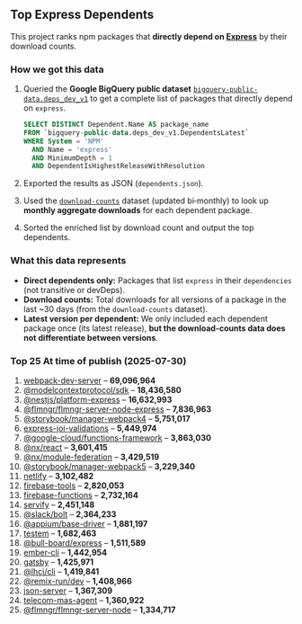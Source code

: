 ## **Top Express Dependents**

This project ranks npm packages that **directly depend on [Express](https://npmjs.com/package/express)** by their download counts.

### **How we got this data**

1. Queried the **Google BigQuery public dataset** [`bigquery-public-data.deps_dev_v1`](https://deps.dev) to get a complete list of packages that directly depend on `express`.

   ```sql
   SELECT DISTINCT Dependent.Name AS package_name
   FROM `bigquery-public-data.deps_dev_v1.DependentsLatest`
   WHERE System = 'NPM'
     AND Name = 'express'
     AND MinimumDepth = 1
     AND DependentIsHighestReleaseWithResolution
   ```
2. Exported the results as JSON (`dependents.json`).
3. Used the [`download-counts`](https://www.npmjs.com/package/download-counts) dataset (updated bi‑monthly) to look up **monthly aggregate downloads** for each dependent package.
4. Sorted the enriched list by download count and output the top dependents.

### **What this data represents**

* **Direct dependents only:** Packages that list `express` in their `dependencies` (not transitive or devDeps).
* **Download counts:** Total downloads for all versions of a package in the last \~30 days (from the `download-counts` dataset).
* **Latest version per dependent:** We only included each dependent package once (its latest release), **but the download-counts data does not differentiate between versions**.

### Top 25 At time of publish (2025-07-30)

1. [webpack-dev-server](https://www.npmjs.com/package/webpack-dev-server) – **69,096,964**
2. [@modelcontextprotocol/sdk](https://www.npmjs.com/package/@modelcontextprotocol/sdk) – **18,436,580**
3. [@nestjs/platform-express](https://www.npmjs.com/package/@nestjs/platform-express) – **16,632,993**
4. [@flmngr/flmngr-server-node-express](https://www.npmjs.com/package/@flmngr/flmngr-server-node-express) – **7,836,963**
5. [@storybook/manager-webpack4](https://www.npmjs.com/package/@storybook/manager-webpack4) – **5,751,017**
6. [express-joi-validations](https://www.npmjs.com/package/express-joi-validations) – **5,449,974**
7. [@google-cloud/functions-framework](https://www.npmjs.com/package/@google-cloud/functions-framework) – **3,863,030**
8. [@nx/react](https://www.npmjs.com/package/@nx/react) – **3,601,415**
9. [@nx/module-federation](https://www.npmjs.com/package/@nx/module-federation) – **3,429,519**
10. [@storybook/manager-webpack5](https://www.npmjs.com/package/@storybook/manager-webpack5) – **3,229,340**
11. [netlify](https://www.npmjs.com/package/netlify) – **3,102,482**
12. [firebase-tools](https://www.npmjs.com/package/firebase-tools) – **2,820,053**
13. [firebase-functions](https://www.npmjs.com/package/firebase-functions) – **2,732,164**
14. [servify](https://www.npmjs.com/package/servify) – **2,451,148**
15. [@slack/bolt](https://www.npmjs.com/package/@slack/bolt) – **2,364,233**
16. [@appium/base-driver](https://www.npmjs.com/package/@appium/base-driver) – **1,881,197**
17. [testem](https://www.npmjs.com/package/testem) – **1,682,463**
18. [@bull-board/express](https://www.npmjs.com/package/@bull-board/express) – **1,511,589**
19. [ember-cli](https://www.npmjs.com/package/ember-cli) – **1,442,954**
20. [gatsby](https://www.npmjs.com/package/gatsby) – **1,425,971**
21. [@lhci/cli](https://www.npmjs.com/package/@lhci/cli) – **1,419,841**
22. [@remix-run/dev](https://www.npmjs.com/package/@remix-run/dev) – **1,408,966**
23. [json-server](https://www.npmjs.com/package/json-server) – **1,367,309**
24. [telecom-mas-agent](https://www.npmjs.com/package/telecom-mas-agent) – **1,360,922**
25. [@flmngr/flmngr-server-node](https://www.npmjs.com/package/@flmngr/flmngr-server-node) – **1,334,717**
